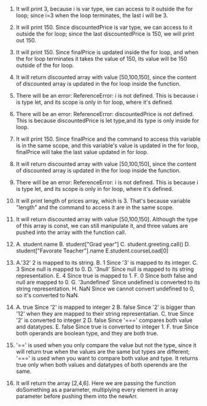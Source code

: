 1. It will print 3, because i is var type, we can access to it outside the for loop; since i=3 when the loop terminates, the last i will be 3.
2. It will print 150. Since discountedPrice is var type, we can access to it outside the for loop; since the last discountedPrice is 150, we will print out 150.
3. It will print 150. Since finalPrice is updated inside the for loop, and when the for loop terminates it takes the value of 150, its value will be 150 outside of the for loop.
4. It will return discounted array with value [50,100,150], since the content of discounted array is updated in the for loop inside the function.
5. There will be an error: ReferenceError: i is not defined. This is because i is type let, and its scope is only in for loop, where it's defined.
6. There will be an error: ReferenceError: discountedPrice is not defined. This is because discountedPrice is let type,and its type is only inside for loop.
7. It will print 150. Since finalPrice and the command to access this variable is in the same scope, and this variable's value is updated in the for loop, finalPrice will take the last value updated in for loop. 
8. It will return discounted array with value [50,100,150], since the content of discounted array is updated in the for loop inside the function.
9. There will be an error: ReferenceError: i is not defined. This is because i is type let, and its scope is only in for loop, where it's defined.
10. It will print length of prices array, which is 3. That's because variable "length" and the command to access it are in the same scope. 
11. It will return discounted array with value [50,100,150]. Although the type of this array is const, we can still manipulate it, and three values are pushed into the array with the function call. 
12. A. student.name B. student["Grad year"] C. student.greeting.call() D. student["Favorate Teacher"].name E.student.courseLoad[0]
13. A.'32' 2 is mapped to its string.
    B. 1  Since '3' is mapped to its integer.
    C. 3 Since null is mapped to 0.
    D. '3null' Since null is mapped to its string representation.
    E. 4 Since true is mapped to 1.
    F. 0 Since both false and null are mapped to 0.
    G. '3undefined' Since undefined is converted to its string representation.
    H. NaN Since we cannot convert undefined to 0, so it's converted to NaN.


14. A. true Since '2' is mapped to integer 2
    B. false Since '2' is bigger than '12' when they are mapped to their string representatian. 
    C. true Since '2' is converted to integer 2
    D. false Since '===' compares both value and datatypes.
    E. false Since true is converted to integer 1.
    F. true Since both operands are boolean type, and they are both true. 
    
15. '==' is used when you only compare the value but not the type, since it will return true when the values are the same but types are different; '===' is used when you want to compare both value and type. It returns true only when both values and datatypes of both operends are the same. 

17. It will return the array [2,4,6]. Here we are passing the function doSomething as a parameter, multiplying every element in array parameter before pushing them into the newArr.